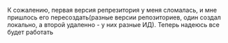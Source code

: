 К сожалению, первая версия репрезитория у меня сломалась, и мне пришлось его пересоздать(разные версии репозиториев, один создал локально, а второй удаленно - у них разные ИД). Теперь надеюсь все будет работать